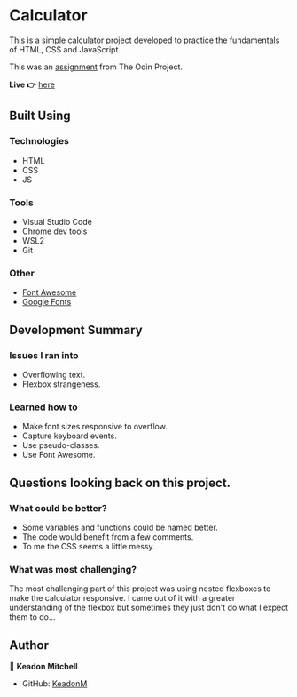 # Calculator

This is a simple calculator project developed to practice the fundamentals of HTML, CSS and JavaScript.

This was an [assignment](https://www.theodinproject.com/courses/foundations/lessons/calculator) from The Odin Project.

**Live 👉** [here](https://keadonm.github.io/04-odin-calculator/)

## Built Using

### Technologies

- HTML
- CSS
- JS

### Tools

- Visual Studio Code
- Chrome dev tools
- WSL2
- Git

### Other

- [Font Awesome](https://fontawesome.com/)
- [Google Fonts](https://fonts.google.com/)

## Development Summary

### Issues I ran into

- Overflowing text.
- Flexbox strangeness.

### Learned how to

- Make font sizes responsive to overflow.
- Capture keyboard events.
- Use pseudo-classes.
- Use Font Awesome.

## Questions looking back on this project.

### What could be better?

- Some variables and functions could be named better.
- The code would benefit from a few comments.
- To me the CSS seems a little messy.

### What was most challenging?

The most challenging part of this project was using nested flexboxes to make the calculator responsive. I came out of it with a greater understanding of the flexbox but sometimes they just don't do what I expect them to do...

## Author

👤 **Keadon Mitchell**

- GitHub: [KeadonM](https://github.com/keaddonm)
